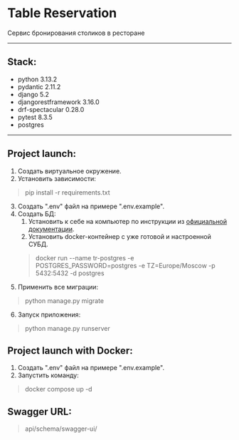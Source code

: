 # Table Reservation
Cервис бронирования столиков в ресторане
________
## Stack:
- python 3.13.2
- pydantic 2.11.2
- django 5.2
- djangorestframework 3.16.0
- drf-spectacular 0.28.0
- pytest 8.3.5
- postgres
________
## Project launch:
1. Создать виртуальное окружение.
2. Установить зависимости:
> pip install -r requirements.txt
3. Создать ".env" файл на примере ".env.example".
4. Создать БД:
   1. Установить к себе на компьютер по инструкции из [официальной документации](https://www.postgresql.org/download/). 
   2. Установить docker-контейнер с уже готовой и настроенной СУБД. 
    > docker run --name tr-postgres -e POSTGRES_PASSWORD=postgres -e TZ=Europe/Moscow -p 5432:5432 -d postgres
5. Применить все миграции:
> python manage.py migrate
6. Запуск приложения:
> python manage.py runserver

## Project launch with Docker:
1. Создать ".env" файл на примере ".env.example".
2. Запустить команду:
> docker compose up -d

## Swagger URL:
> api/schema/swagger-ui/
